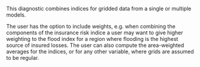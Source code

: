 This diagnostic combines indices for gridded data from a single or multiple models.

The user has the option to include weights, e.g. when combining the components of the insurance risk indice a user may want to give higher weighting to the flood index for a region where flooding is the highest source of insured losses. The user can also compute the area-weighted averages for the indices, or for any other variable, where grids are assumed to be regular.
